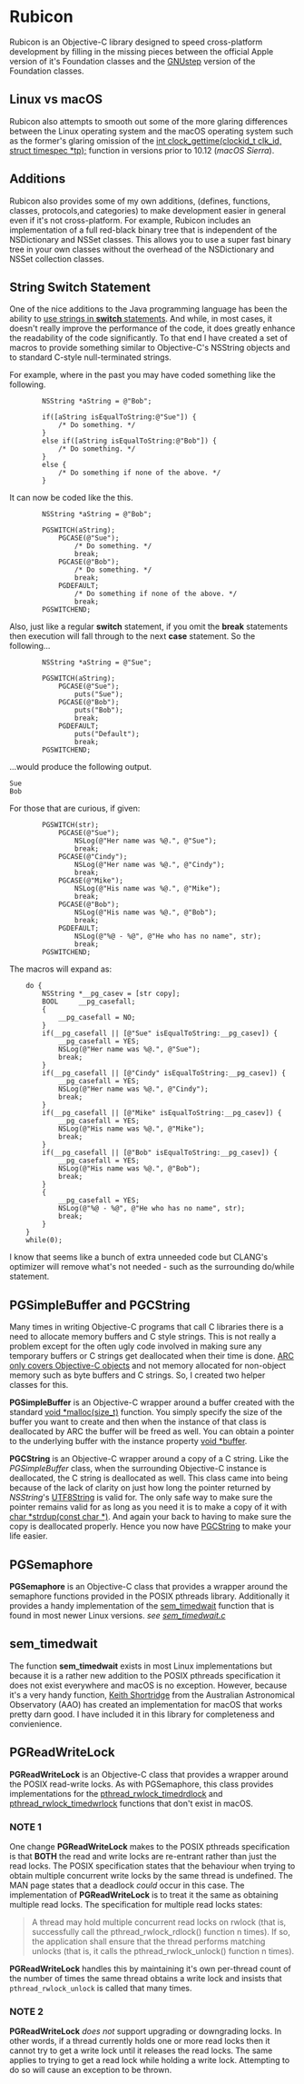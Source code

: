 # Rubicon

Rubicon is an Objective-C library designed to speed cross-platform development by
filling in the missing pieces between the official Apple version of it's Foundation 
classes and the [GNUstep](http://www.gnustep.org) version of the Foundation classes.

## Linux vs macOS

Rubicon also attempts to smooth out some of the more glaring differences between
the Linux operating system and the macOS operating system such as the former's
glaring omission of the [int clock_gettime(clockid_t clk_id, struct timespec *tp);](https://linux.die.net/man/3/clock_gettime)
function in versions prior to 10.12 (_macOS Sierra_).

## Additions

Rubicon also provides some of my own additions, (defines, functions, classes,
protocols,and categories) to make development easier in general even if it's not
cross-platform. For example, Rubicon includes an implementation of a full
red-black binary tree that is independent of the NSDictionary and NSSet classes.
This allows you to use a super fast binary tree in your own classes without the
overhead of the NSDictionary and NSSet collection classes.

## String Switch Statement

One of the nice additions to the Java programming language has been the ability to
[use strings in **switch** statements](https://docs.oracle.com/javase/8/docs/technotes/guides/language/strings-switch.html).
And while, in most cases, it doesn't really improve the performance of the code, it
does greatly enhance the readability of the code significantly. To that end I have
created a set of macros to provide something similar to Objective-C's NSString objects
and to standard C-style null-terminated strings.

For example, where in the past you may have coded something like the following.
```objc
        NSString *aString = @"Bob";

        if([aString isEqualToString:@"Sue"]) {
            /* Do something. */
        }
        else if([aString isEqualToString:@"Bob"]) {
            /* Do something. */
        }
        else {
            /* Do something if none of the above. */
        }
```
It can now be coded like the this.
```objc
        NSString *aString = @"Bob";

        PGSWITCH(aString);
            PGCASE(@"Sue");
                /* Do something. */
                break;
            PGCASE(@"Bob");
                /* Do something. */
                break;
            PGDEFAULT;
                /* Do something if none of the above. */
                break;
        PGSWITCHEND;
```
Also, just like a regular **switch** statement, if you omit the **break** statements
then execution will fall through to the next **case** statement.  So the following...
```objc
        NSString *aString = @"Sue";

        PGSWITCH(aString);
            PGCASE(@"Sue");
                puts("Sue");
            PGCASE(@"Bob");
                puts("Bob");
                break;
            PGDEFAULT;
                puts("Default");
                break;
        PGSWITCHEND;
```
...would produce the following output.
```text
Sue
Bob
```
For those that are curious, if given:
```objc
        PGSWITCH(str);
            PGCASE(@"Sue");
                NSLog(@"Her name was %@.", @"Sue");
                break;
            PGCASE(@"Cindy");
                NSLog(@"Her name was %@.", @"Cindy");
                break;
            PGCASE(@"Mike");
                NSLog(@"His name was %@.", @"Mike");
                break;
            PGCASE(@"Bob");
                NSLog(@"His name was %@.", @"Bob");
                break;
            PGDEFAULT;
                NSLog(@"%@ - %@", @"He who has no name", str);
                break;
        PGSWITCHEND;
```
The macros will expand as:
```objc
    do {
        NSString *__pg_casev = [str copy];
        BOOL     __pg_casefall;
        {
            __pg_casefall = NO;
        }
        if(__pg_casefall || [@"Sue" isEqualToString:__pg_casev]) {
            __pg_casefall = YES;
            NSLog(@"Her name was %@.", @"Sue");
            break;
        }
        if(__pg_casefall || [@"Cindy" isEqualToString:__pg_casev]) {
            __pg_casefall = YES;
            NSLog(@"Her name was %@.", @"Cindy");
            break;
        }
        if(__pg_casefall || [@"Mike" isEqualToString:__pg_casev]) {
            __pg_casefall = YES;
            NSLog(@"His name was %@.", @"Mike");
            break;
        }
        if(__pg_casefall || [@"Bob" isEqualToString:__pg_casev]) {
            __pg_casefall = YES;
            NSLog(@"His name was %@.", @"Bob");
            break;
        }
        {
            __pg_casefall = YES;
            NSLog(@"%@ - %@", @"He who has no name", str);
            break;
        }
    }
    while(0);
```
I know that seems like a bunch of extra unneeded code but CLANG's optimizer will remove
what's not needed - such as the surrounding do/while statement.

## PGSimpleBuffer and PGCString

Many times in writing Objective-C programs that call C libraries there is a need to
allocate memory buffers and C style strings. This is not really a problem except for
the often ugly code involved in making sure any temporary buffers or C strings get
deallocated when their time is done.
[ARC only covers Objective-C objects](https://developer.apple.com/library/archive/releasenotes/ObjectiveC/RN-TransitioningToARC/Introduction/Introduction.html)
and not memory allocated for non-object memory such as byte buffers and C strings.
So, I created two helper classes for this.

**PGSimpleBuffer** is an Objective-C wrapper around a buffer created with the standard
[void *malloc(size_t)](http://www.manpagez.com/man/3/malloc/) function. You simply specify
the size of the buffer you want to create and then when the instance of that class is
deallocated by ARC the buffer will be freed as well. You can obtain a pointer to the
underlying buffer with the instance property [void *buffer](https://github.com/GalenRhodes/Rubicon/blob/master/Rubicon/Buffers/PGSimpleBuffer.h).

**PGCString** is an Objective-C wrapper around a copy of a C string. Like the *PGSimpleBuffer*
class, when the surrounding Objective-C instance is deallocated, the C string is
deallocated as well. This class came into being because of the lack of clarity on
just how long the pointer returned by _NSString_'s
[UTF8String](https://developer.apple.com/documentation/foundation/nsstring/1411189-utf8string?language=objc)
is valid for. The only safe way to make sure the pointer remains valid for as long as
you need it is to make a copy of it with
[char *strdup(const char *)](http://www.manpagez.com/man/3/strdup/). And again your
back to having to make sure the copy is deallocated properly. Hence you now have
[PGCString](https://github.com/GalenRhodes/Rubicon/blob/master/Rubicon/Misc/PGCString.h)
to make your life easier.  

## PGSemaphore

**PGSemaphore** is an Objective-C class that provides a wrapper around the
semaphore functions provided in the POSIX pthreads library. Additionally it
provides a handy implementation of the [sem_timedwait](http://man7.org/linux/man-pages/man3/sem_wait.3.html)
function that is found in most newer Linux versions. *see
[sem_timedwait.c](Rubicon/Concurrency/Locks/sem_timedwait.c)*

## sem_timedwait

The function **sem_timedwait** exists in most Linux implementations but because
it is a rather new addition to the POSIX pthreads specification it does not exist
everywhere and macOS is no exception. However, because it's a very handy function,
[Keith Shortridge](https://www.aao.gov.au/science/research/staff/Keith%20Shortridge "Keith Shortridge, AAO")
from the Australian Astronomical Observatory (AAO) has created an implementation
for macOS that works pretty darn good. I have included it in this library for
completeness and convienience.

## PGReadWriteLock

**PGReadWriteLock** is an Objective-C class that provides a wrapper around the POSIX
read-write locks. As with PGSemaphore, this class provides implementations for the
[pthread_rwlock_timedrdlock](http://man7.org/linux/man-pages/man3/pthread_rwlock_timedrdlock.3p.html)
and [pthread_rwlock_timedwrlock](http://man7.org/linux/man-pages/man3/pthread_rwlock_timedwrlock.3p.html)
functions that don't exist in macOS.

### NOTE 1

One change **PGReadWriteLock** makes to the POSIX pthreads specification is that
**BOTH** the read and write locks are re-entrant rather than just the read locks.
The POSIX specification states that the behaviour when trying to obtain multiple
concurrent write locks by the same thread is undefined. The MAN page states that
a deadlock *could* occur in this case. The implementation of **PGReadWriteLock**
is to treat it the same as obtaining multiple read locks. The specification for
multiple read locks states:

> A thread may hold multiple concurrent read locks on rwlock (that is, successfully
> call the pthread_rwlock_rdlock() function n times). If so, the application shall
> ensure that the thread performs matching unlocks (that is, it calls the
> pthread_rwlock_unlock() function n times).

**PGReadWriteLock** handles this by maintaining it's own per-thread count of the
number of times the same thread obtains a write lock and insists that
<code>pthread_rwlock_unlock</code> is called that many times.

### NOTE 2

**PGReadWriteLock** *does not* support upgrading or downgrading locks. In other words,
if a thread currently holds one or more read locks then it cannot try to get a write
lock until it releases the read locks. The same applies to trying to get a read lock
while holding a write lock. Attempting to do so will cause an exception to be thrown.

